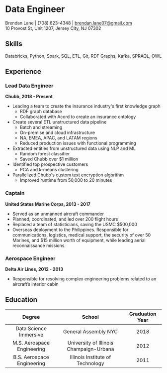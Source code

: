 # Data Engineer
Brendan Lane  |  (708) 623-4348  |  brendan.lane07@gmail.com  
10 Provost St, Unit 1207, Jersey City, NJ 07302

## Skills
Databricks, Python, Spark, SQL, ETL, Git, RDF Graphs, Kafka, SPRAQL, OWL

## Experience
### Lead Data Engineer
**Chubb, 2018 - Present**

- Leading a team to create the insurance industry's first knowledge graph
  - RDF graph database
  - Collaborated with Acord to create an insurance ontology
- Create several ETL unstructured data pipeline
  - Batch and streaming
  - On-premise and cloud infrastructure
  - NA, EMEA, APAC, and LATAM regions
  - Reduced production issues with functional programming
- Extracted entities from unstructured data using NLP and ML
  - Random forest classifier
  - Saved Chubb over $1 million
- Identified top prospective customers
  - PCA and k-means clustering
- Parallelized Chubb's custom text encryption algorithm
  - Improved runtime from 50,000 to 20 minutes

### Captain
**United States Marine Corps, 2013 - 2017**

- Served as an unmanned aircraft commander
- Planned, coordinated, and led over 200 flight hours
- Replaced a team of statisticians, saving the USMC $500,000
- Overseas deployment to the Philippines. Responsible for communications, logistics, medical support, the security of over 50 Marines, and $15 million worth of equipment, while leading aerial reconnaissance missions.

### Aerospace Engineer
**Delta Air Lines, 2012 - 2013**

- Responsible for resolving complex engineering problems related to an aircraft’s interior cabin

## Education
| Degree | School | Graduation Year |
| :-: | :-: | :-: |
| Data Science Immersive | General Assembly NYC | 2018
| M.S. Aerospace Engineering | University of Illinois Champaign-Urbana | 2012
| B.S. Aerospace Engineering | Illinois Institute of Technology	| 2011

